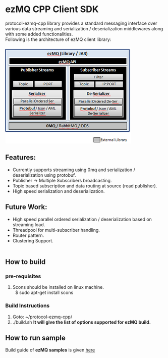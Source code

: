 # ezMQ CPP Client SDK

protocol-ezmq-cpp library provides a standard messaging interface over various data streaming 
and serialization / deserialization middlewares along with some added functionalities.</br>
Following is the architecture of ezMQ client library: </br> </br>
![ezMQ Architecture](doc/images/ezMQ_architecture_0.1.png?raw=true "ezMQ Arch")

## Features:
* Currently supports streaming using 0mq and serialization / deserialization using protobuf.
* Publisher -> Multiple Subscribers broadcasting.
* Topic based subscription and data routing at source (read publisher).
* High speed serialization and deserialization.

## Future Work:
* High speed parallel ordered serialization / deserialization based on streaming load.
* Threadpool for multi-subscriber handling.
* Router pattern.
* Clustering Support.
</br></br>

## How to build 
### pre-requisites
1. Scons should be installed on linux machine. </br>
   $ sudo apt-get install scons

### Build Instructions
1. Goto: ~/protocol-ezmq-cpp/
2.  ./build.sh 
**It will give the list of options supported for ezMQ build.**

## How to run sample

Build guide of **ezMQ samples** is given 
[here](./samples/README.md)
